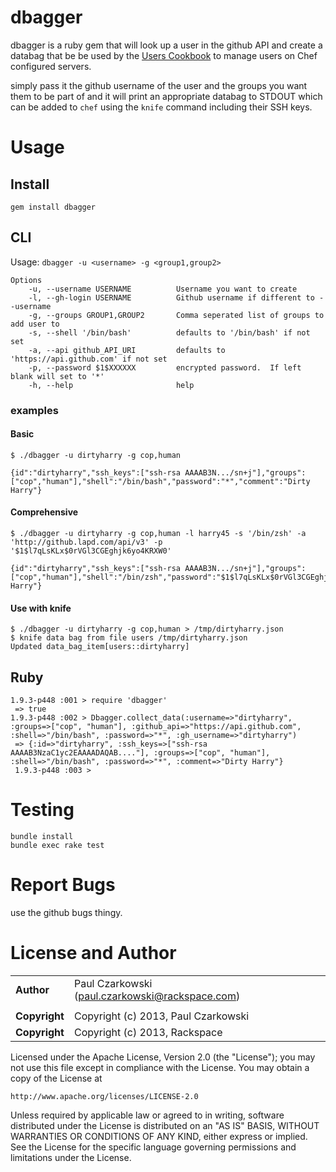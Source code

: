 dbagger
=======

dbagger is a ruby gem that will look up a user in the github API and create a databag that be be used by the [Users Cookbook](http://community.opscode.com/cookbooks/users) to manage users on Chef configured servers.

simply pass it the github username of the user and the groups you want them to be part of and it will print an appropriate databag to STDOUT which can be added to `chef` using the `knife` command including their SSH keys.


Usage
=====

Install
-------

`gem install dbagger`

CLI
---

Usage: `dbagger -u <username> -g <group1,group2>`

```
Options
    -u, --username USERNAME          Username you want to create
    -l, --gh-login USERNAME          Github username if different to --username
    -g, --groups GROUP1,GROUP2       Comma seperated list of groups to add user to
    -s, --shell '/bin/bash'          defaults to '/bin/bash' if not set
    -a, --api github_API_URI         defaults to 'https://api.github.com' if not set
    -p, --password $1$XXXXXX         encrypted password.  If left blank will set to '*'
    -h, --help                       help
```

### examples

#### Basic

```
$ ./dbagger -u dirtyharry -g cop,human

{id":"dirtyharry","ssh_keys":["ssh-rsa AAAAB3N.../sn+j"],"groups":["cop","human"],"shell":"/bin/bash","password":"*","comment":"Dirty Harry"}
```

#### Comprehensive

```
$ ./dbagger -u dirtyharry -g cop,human -l harry45 -s '/bin/zsh' -a 'http://github.lapd.com/api/v3' -p '$1$l7qLsKLx$0rVGl3CGEghjk6yo4KRXW0'

{id":"dirtyharry","ssh_keys":["ssh-rsa AAAAB3N.../sn+j"],"groups":["cop","human"],"shell":"/bin/zsh","password":"$1$l7qLsKLx$0rVGl3CGEghjk6yo4KRXW0","comment":"Dirty Harry"}
```

#### Use with knife

```
$ ./dbagger -u dirtyharry -g cop,human > /tmp/dirtyharry.json
$ knife data bag from file users /tmp/dirtyharry.json
Updated data_bag_item[users::dirtyharry]
```

Ruby
----

```
1.9.3-p448 :001 > require 'dbagger'
 => true
1.9.3-p448 :002 > Dbagger.collect_data(:username=>"dirtyharry", :groups=>["cop", "human"], :github_api=>"https://api.github.com", :shell=>"/bin/bash", :password=>"*", :gh_username=>"dirtyharry")
 => {:id=>"dirtyharry", :ssh_keys=>["ssh-rsa AAAAB3NzaC1yc2EAAAADAQAB...."], :groups=>["cop", "human"], :shell=>"/bin/bash", :password=>"*", :comment=>"Dirty Harry"}
 1.9.3-p448 :003 >
```

Testing
=======

```
bundle install
bundle exec rake test
```

Report Bugs
===========

use the github bugs thingy.


License and Author
==================

|                      |                                                    |
|:---------------------|:---------------------------------------------------|
| **Author**           | Paul Czarkowski (paul.czarkowski@rackspace.com)    |
|                      |                                                    |
| **Copyright**        | Copyright (c) 2013, Paul Czarkowski                |
| **Copyright**        | Copyright (c) 2013, Rackspace                      |


Licensed under the Apache License, Version 2.0 (the "License");
you may not use this file except in compliance with the License.
You may obtain a copy of the License at

    http://www.apache.org/licenses/LICENSE-2.0

Unless required by applicable law or agreed to in writing, software
distributed under the License is distributed on an "AS IS" BASIS,
WITHOUT WARRANTIES OR CONDITIONS OF ANY KIND, either express or implied.
See the License for the specific language governing permissions and
limitations under the License.
